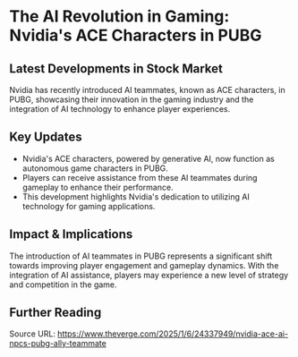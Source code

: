 # The AI Revolution in Gaming: Nvidia's ACE Characters in PUBG

## Latest Developments in Stock Market
Nvidia has recently introduced AI teammates, known as ACE characters, in PUBG, showcasing their innovation in the gaming industry and the integration of AI technology to enhance player experiences.

## Key Updates
- Nvidia's ACE characters, powered by generative AI, now function as autonomous game characters in PUBG.
- Players can receive assistance from these AI teammates during gameplay to enhance their performance.
- This development highlights Nvidia's dedication to utilizing AI technology for gaming applications.

## Impact & Implications
The introduction of AI teammates in PUBG represents a significant shift towards improving player engagement and gameplay dynamics. With the integration of AI assistance, players may experience a new level of strategy and competition in the game.

## Further Reading
Source URL: https://www.theverge.com/2025/1/6/24337949/nvidia-ace-ai-npcs-pubg-ally-teammate